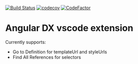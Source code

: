 [![Build Status](https://travis-ci.com/finico/vscode-angular-dx.svg?branch=master)](https://travis-ci.com/finico/vscode-angular-dx)
[![codecov](https://codecov.io/gh/finico/vscode-angular-dx/branch/master/graph/badge.svg)](https://codecov.io/gh/finico/vscode-angular-dx)
[![CodeFactor](https://www.codefactor.io/repository/github/finico/vscode-angular-dx/badge)](https://www.codefactor.io/repository/github/finico/vscode-angular-dx)

# Angular DX vscode extension

Currently supports:

- Go to Definition for templateUrl and styleUrls
- Find All References for selectors

